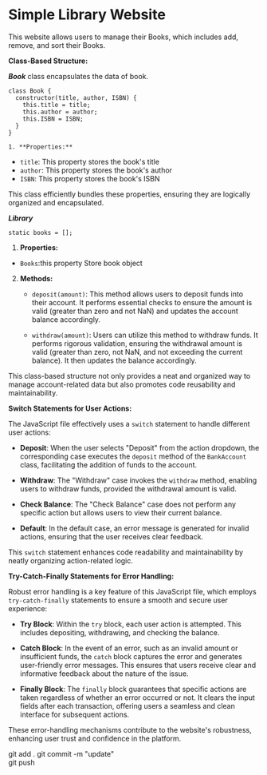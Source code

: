 # Simple Library Website

This website allows users to manage their Books, which includes add, remove, and sort their Books.


**Class-Based Structure:**

***Book*** 
class encapsulates the data of book.


```
class Book {
  constructor(title, author, ISBN) {
    this.title = title;
    this.author = author;
    this.ISBN = ISBN;
  }
}

1. **Properties:**

```

   - `title`: This property stores the book's title
   - `author`: This property stores the book's author
   - `ISBN`: This property stores the book's ISBN

   This class efficiently bundles these properties, ensuring they are logically organized and encapsulated.


***Library***
```
static books = [];
```
1. **Properties:**

- `Books`:this property Store book object 


2. **Methods:**

   - `deposit(amount)`: This method allows users to deposit funds into their account. It performs essential checks to ensure the amount is valid (greater than zero and not NaN) and updates the account balance accordingly.

   - `withdraw(amount)`: Users can utilize this method to withdraw funds. It performs rigorous validation, ensuring the withdrawal amount is valid (greater than zero, not NaN, and not exceeding the current balance). It then updates the balance accordingly.

This class-based structure not only provides a neat and organized way to manage account-related data but also promotes code reusability and maintainability.

**Switch Statements for User Actions:**

The JavaScript file effectively uses a `switch` statement to handle different user actions:

- **Deposit**: When the user selects "Deposit" from the action dropdown, the corresponding case executes the `deposit` method of the `BankAccount` class, facilitating the addition of funds to the account.

- **Withdraw**: The "Withdraw" case invokes the `withdraw` method, enabling users to withdraw funds, provided the withdrawal amount is valid.

- **Check Balance**: The "Check Balance" case does not perform any specific action but allows users to view their current balance.

- **Default**: In the default case, an error message is generated for invalid actions, ensuring that the user receives clear feedback.

This `switch` statement enhances code readability and maintainability by neatly organizing action-related logic.

**Try-Catch-Finally Statements for Error Handling:**

Robust error handling is a key feature of this JavaScript file, which employs `try-catch-finally` statements to ensure a smooth and secure user experience:

- **Try Block**: Within the `try` block, each user action is attempted. This includes depositing, withdrawing, and checking the balance.

- **Catch Block**: In the event of an error, such as an invalid amount or insufficient funds, the `catch` block captures the error and generates user-friendly error messages. This ensures that users receive clear and informative feedback about the nature of the issue.

- **Finally Block**: The `finally` block guarantees that specific actions are taken regardless of whether an error occurred or not. It clears the input fields after each transaction, offering users a seamless and clean interface for subsequent actions.

These error-handling mechanisms contribute to the website's robustness, enhancing user trust and confidence in the platform.


git add . 
git commit -m "update"  
git push